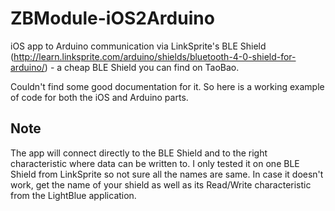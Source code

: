 # ZBModule-iOS2Arduino

iOS app to Arduino communication via LinkSprite's BLE Shield (http://learn.linksprite.com/arduino/shields/bluetooth-4-0-shield-for-arduino/) - a cheap BLE Shield you can find on TaoBao.

Couldn't find some good documentation for it. So here is a working example of code for both the iOS and Arduino parts.

## Note

The app will connect directly to the BLE Shield and to the right characteristic where data can be written to. I only tested it on one BLE Shield from LinkSprite so not sure all the names are same. In case it doesn't work, get the name of your shield as well as its Read/Write characteristic from the LightBlue application.
